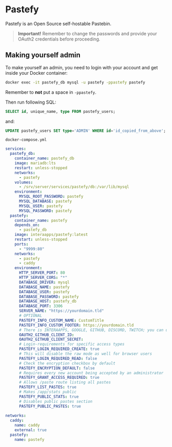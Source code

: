 # Pastefy
Pastefy is an Open Source self-hostable Pastebin.

> **Important!** Remember to change the passwords and provide your OAuth2 credentials before proceeding.

## Making yourself admin
To make yourself an admin, you need to login with your account and get inside your Docker container:
```bash
docker exec -it pastefy_db mysql -u pastefy -ppastefy pastefy
```
Remember to **not** put a space in ``-ppastefy``.

Then run following SQL:
```sql
SELECT id, unique_name, type FROM pastefy_users;
```

and:
```sql
UPDATE pastefy_users SET type='ADMIN' WHERE id='id_copied_from_above';
```

``docker-compose.yml``
```yaml
services:
  pastefy_db:
    container_name: pastefy_db
    image: mariadb:lts
    restart: unless-stopped
    networks:
      - pastefy
    volumes:
      - /srv/server/services/pastefy/db:/var/lib/mysql
    environment:
      MYSQL_ROOT_PASSWORD: pastefy
      MYSQL_DATABASE: pastefy
      MYSQL_USER: pastefy
      MYSQL_PASSWORD: pastefy
  pastefy:
    container_name: pastefy
    depends_on:
      - pastefy_db
    image: interaapps/pastefy:latest
    restart: unless-stopped
    ports:
      - "9999:80"
    networks:
      - pastefy
      - caddy
    environment:
      HTTP_SERVER_PORT: 80
      HTTP_SERVER_CORS: "*"
      DATABASE_DRIVER: mysql
      DATABASE_NAME: pastefy
      DATABASE_USER: pastefy
      DATABASE_PASSWORD: pastefy
      DATABASE_HOST: pastefy_db
      DATABASE_PORT: 3306
      SERVER_NAME: "https://yourdomain.tld"
      # OPTIONAL
      PASTEFY_INFO_CUSTOM_NAME: CustomTitle
      PASTEFY_INFO_CUSTOM_FOOTER: https://yourdomain.tld
      # There is INTERAAPPS, GOOGLE, GITHUB, DISCORD, TWITCH; you can use multiple
      OAUTH2_GITHUB_CLIENT_ID:  
      OAUTH2_GITHUB_CLIENT_SECRET: 
      # Login-requirements for specific access types
      PASTEFY_LOGIN_REQUIRED_CREATE: true
      # This will disable the raw mode as well for browser users
      PASTEFY_LOGIN_REQUIRED_READ: false
      # Check the encryption checkbox by default
      PASTEFY_ENCRYPTION_DEFAULT: false
      # Requires every new account being accepted by an administrator
      PASTEFY_GRANT_ACCESS_REQUIRED: true
      # Allows /paste route listing all pastes
      PASTEFY_LIST_PASTES: true
      # Makes /app/stats public
      PASTEFY_PUBLIC_STATS: true
      # Disables public pastes section
      PASTEFY_PUBLIC_PASTES: true
       
networks:
  caddy:
    name: caddy
    external: true
  pastefy:
    name: pastefy
```